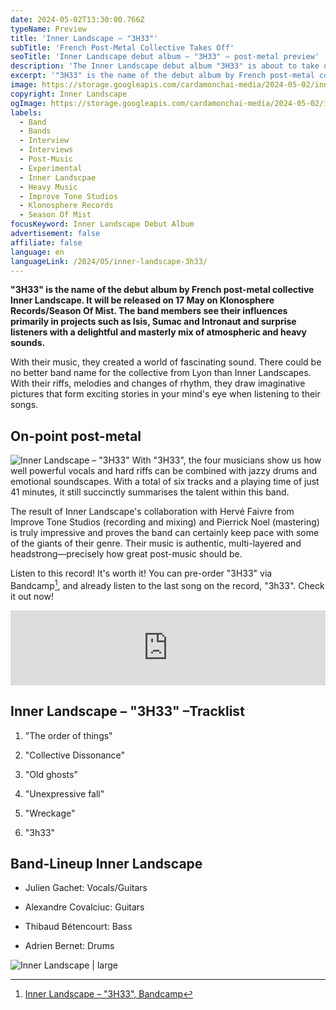 ```yaml
---
date: 2024-05-02T13:30:00.766Z
typeName: Preview
title: 'Inner Landscape – "3H33"'
subTitle: 'French Post-Metal Collective Takes Off'
seoTitle: 'Inner Landscape debut album – "3H33" – post-metal preview'
description: 'The Inner Landscape debut album "3H33" is about to take off! Hit the play button and listen to the first pre-released song of the post-metal band from Lyon, France, here!'
excerpt: '"3H33" is the name of the debut album by French post-metal collective Inner Landscape. It will be released on 17 May on Klonosphere Records/Season Of Mist. The band members see their influences primarily in projects such as Isis, Sumac and Intronaut and surprise listeners with a delightful and masterly mix of atmospheric and heavy sounds.'
image: https://storage.googleapis.com/cardamonchai-media/2024-05-02/inner-landscape-soundsvegan-com-2-jpg-imagine-080808_382713_1024_768/640.webp
copyright: Inner Landscape
ogImage: https://storage.googleapis.com/cardamonchai-media/2024-05-02/inner-landscape-soundsvegan-com-og-jpg-imagine-080808_4d3c29_1200_628/640.webp
labels:
  - Band
  - Bands
  - Interview
  - Interviews
  - Post-Music
  - Experimental
  - Inner Landscpae
  - Heavy Music
  - Improve Tone Studios
  - Klonosphere Records
  - Season Of Mist
focusKeyword: Inner Landscape Debut Album
advertisement: false
affiliate: false
language: en
languageLink: /2024/05/inner-landscape-3h33/
---
```


**"3H33" is the name of the debut album by French post-metal collective Inner Landscape. It will be released on 17 May on Klonosphere Records/Season Of Mist. The band members see their influences primarily in projects such as Isis, Sumac and Intronaut and surprise listeners with a delightful and masterly mix of atmospheric and heavy sounds.**

With their music, they created a world of fascinating sound. There could be no better band name for the collective from Lyon than Inner Landscapes. With their riffs, melodies and changes of rhythm, they draw imaginative pictures that form exciting stories in your mind's eye when listening to their songs.

## On-point post-metal

![Inner Landscape – "3H33"](https://storage.googleapis.com/cardamonchai-media/2024-05-02/inner-landscape-soundsvegan-com-cover-jpg-imagine-f8f8f8_8b9592_425_425/640.webp 'Inner Landscape – "3H33"') With "3H33", the four musicians show us how well powerful vocals and hard riffs can be combined with jazzy drums and emotional soundscapes. With a total of six tracks and a playing time of just 41 minutes, it still succinctly summarises the talent within this band.

The result of Inner Landscape's collaboration with Hervé Faivre from Improve Tone Studios (recording and mixing) and Pierrick Noel (mastering) is truly impressive and proves the band can certainly keep pace with some of the giants of their genre. Their music is authentic, multi-layered and headstrong—precisely how great post-music should be.

Listen to this record! It's worth it! You can pre-order "3H33" via Bandcamp[^1], and already listen to the last song on the record, "3h33". Check it out now!

<iframe
  style="border: 0; width: 100%; height: 120px;"
  src="https://bandcamp.com/EmbeddedPlayer/album=1736244289/size=large/bgcol=ffffff/linkcol=5c9b72/tracklist=false/artwork=small/transparent=true/"
  seamless
>
  <a href="https://innerlandscape.bandcamp.com/album/3h33">
    3H33 by Inner Landscape
  </a>
</iframe>

## Inner Landscape – "3H33" –Tracklist

1. "The order of things"

2. "Collective Dissonance"

3. "Old ghosts"

4. "Unexpressive fall"

5. "Wreckage"

6. "3h33"

## Band-Lineup Inner Landscape

- Julien Gachet: Vocals/Guitars

- Alexandre Covalciuc: Guitars

- Thibaud Bétencourt: Bass

- Adrien Bernet: Drums

![Inner Landscape | large](https://storage.googleapis.com/cardamonchai-media/2024-05-02/inner-landscape-soundsvegan-com-1-jpg-imagine-080808_0a1616_1024_768/640.webp 'Inner Landscape')

[^1]: [Inner Landscape – "3H33", Bandcamp](https://innerlandscape.bandcamp.com/album/3h33)
